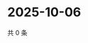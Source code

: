 # 2025-10-06

共 0 条

<!-- BEGIN ZHIHUVIDEO -->
<!-- 最后更新时间 Mon Oct 06 2025 19:09:30 GMT+0800 (China Standard Time) -->

<!-- END ZHIHUVIDEO -->
